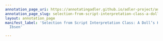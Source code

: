 ```yaml
---
annotation_page_uri: https://annotatingadler.github.io/adler-project/annotations/selection-from-script-interpretation-class-a-doll-s-house-by-henrik-ibsen-canvas-1-rhetorical-device.json
annotation_page_slug: selection-from-script-interpretation-class-a-doll-s-house-by-henrik-ibsen-canvas-1-rhetorical-device
layout: annotation_page
manifest_label: 'Selection from Script Interpretation Class: A Doll’s House by Henrik
  Ibsen'

---
```

